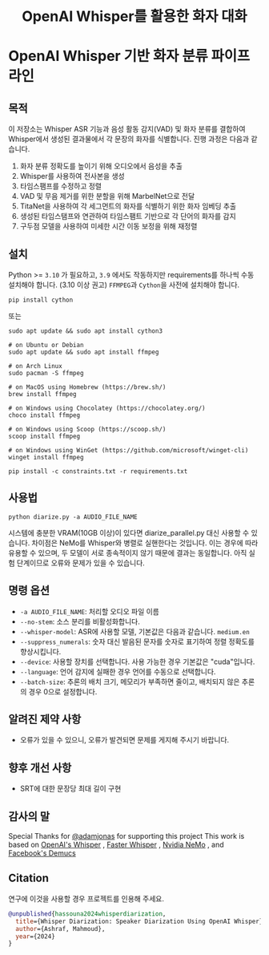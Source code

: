 <h1 align="center">OpenAI Whisper를 활용한 화자 대화</h1>

# OpenAI Whisper 기반 화자 분류 파이프라인

## 목적
이 저장소는 Whisper ASR 기능과 음성 활동 감지(VAD) 및 화자 분류를 결합하여 Whisper에서 생성된 결과물에서 각 문장의 화자를 식별합니다. 진행 과정은 다음과 같습니다.

1. 화자 분류 정확도를 높이기 위해 오디오에서 음성을 추출
2. Whisper를 사용하여 전사본을 생성
3. 타임스팸프를 수정하고 정렬
4. VAD 및 무음 제거를 위한 분할을 위해 MarbelNet으로 전달
5. TitaNet을 사용하여 각 세그먼트의 화자를 식별하기 위한 화자 임베딩 추출
6. 생성된 타임스탬프와 연관하여 타임스팸트 기반으로 각 단어의 화자를 감지
7. 구두점 모델을 사용하여 미세한 시간 이동 보정을 위해 재정렬

## 설치
Python >= `3.10` 가 필요하고, `3.9` 에서도 작동하지만 requirements를 하나씩 수동 설치해야 합니다. (3.10 이상 권고)
`FFMPEG`과 `Cython`을 사전에 설치해야 합니다.

```
pip install cython
```
또는
```
sudo apt update && sudo apt install cython3
```
```
# on Ubuntu or Debian
sudo apt update && sudo apt install ffmpeg

# on Arch Linux
sudo pacman -S ffmpeg

# on MacOS using Homebrew (https://brew.sh/)
brew install ffmpeg

# on Windows using Chocolatey (https://chocolatey.org/)
choco install ffmpeg

# on Windows using Scoop (https://scoop.sh/)
scoop install ffmpeg

# on Windows using WinGet (https://github.com/microsoft/winget-cli)
winget install ffmpeg
```
```
pip install -c constraints.txt -r requirements.txt
```
## 사용법

```
python diarize.py -a AUDIO_FILE_NAME
```

시스템에 충분한 VRAM(10GB 이상)이 있다면 diarize_parallel.py 대신 사용할 수 있습니다. 차이점은 NeMo를 Whisper와 병렬로 실핸한다는 것입니다.
이는 경우에 따라 유용할 수 있으며, 두 모델이 서로 종속적이지 않기 때문에 결과는 동일합니다. 아직 실험 단계이므로 오류와 문제가 있을 수 있습니다.

## 명령 옵션

- `-a AUDIO_FILE_NAME`: 처리할 오디오 파일 이름
- `--no-stem`: 소스 분리를 비활성화합니다.
- `--whisper-model`: ASR에 사용할 모델, 기본값은 다음과 같습니다. `medium.en`
- `--suppress_numerals`: 숫자 대신 발음된 문자를 숫자로 표기하여 정렬 정확도를 향상시킵니다.
- `--device`: 사용할 장치를 선택합니다. 사용 가능한 경우 기본값은 "cuda"입니다.
- `--language`: 언어 감지에 실패한 경우 언어를 수동으로 선택합니다.
- `--batch-size`: 추론의 배치 크기, 메모리가 부족하면 줄이고, 배치되지 않은 추론의 경우 0으로 설정합니다.

## 알려진 제약 사항
- 오류가 있을 수 있으니, 오류가 발견되면 문제를 게지해 주시기 바랍니다.

## 향후 개선 사항
- SRT에 대한 문장당 최대 길이 구현

## 감사의 말
Special Thanks for [@adamjonas](https://github.com/adamjonas) for supporting this project
This work is based on [OpenAI's Whisper](https://github.com/openai/whisper) , [Faster Whisper](https://github.com/guillaumekln/faster-whisper) , [Nvidia NeMo](https://github.com/NVIDIA/NeMo) , and [Facebook's Demucs](https://github.com/facebookresearch/demucs)

## Citation
연구에 이것을 사용할 경우 프로젝트를 인용해 주세요.

```bibtex
@unpublished{hassouna2024whisperdiarization,
  title={Whisper Diarization: Speaker Diarization Using OpenAI Whisper},
  author={Ashraf, Mahmoud},
  year={2024}
}
```
